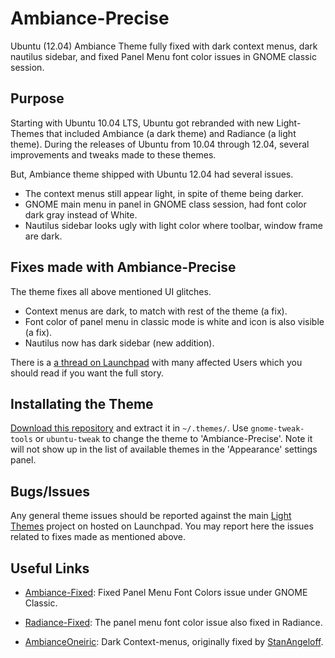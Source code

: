 Ambiance-Precise
================

Ubuntu (12.04) Ambiance Theme fully fixed with dark context menus, dark nautilus sidebar, and fixed Panel Menu font color issues in GNOME classic session.

Purpose
-------

Starting with Ubuntu 10.04 LTS, Ubuntu got rebranded with new Light-Themes that included Ambiance (a dark theme) and Radiance (a light theme).
During the releases of Ubuntu from 10.04 through 12.04, several improvements and tweaks made to these themes.

But, Ambiance theme shipped with Ubuntu 12.04 had several issues.

* The context menus still appear light, in spite of theme being darker.
* GNOME main menu in panel in GNOME class session, had font color dark gray instead of White.
* Nautilus sidebar looks ugly with light color where toolbar, window frame are dark.

Fixes made with Ambiance-Precise
--------------------------------

The theme fixes all above mentioned UI glitches.

* Context menus are dark, to match with rest of the theme (a fix).
* Font color of panel menu in classic mode is white and icon is also visible (a fix).
* Nautilus now has dark sidebar (new addition).
  

There is a [a thread on Launchpad][discussion] with many affected Users
which you should read if you want the full story.

  [discussion]: https://bugs.launchpad.net/ubuntu/+source/light-themes/+bug/925895

Installating the Theme
----------------------

[Download this repository][download] and extract it in `~/.themes/`. Use
`gnome-tweak-tools` or `ubuntu-tweak` to change the theme to 'Ambiance-Precise'.
Note it will not show up in the list of available themes in the 'Appearance'
settings panel.

  [download]: https://github.com/kushalpandya/Ambiance-Precise/zipball/master

Bugs/Issues
-----------

Any general theme issues should be reported against the main [Light Themes][master]
project on hosted on Launchpad. You may report here the issues related to fixes made as mentioned above.

  [master]: https://code.launchpad.net/~ubuntu-art-pkg/light-themes/trunk

Useful Links
-------------

* [Ambiance-Fixed][fixed]: Fixed Panel Menu Font Colors issue under GNOME Classic.
* [Radiance-Fixed][fixed]: The panel menu font color issue also fixed in Radiance.
* [AmbianceOneiric][fixed2]: Dark Context-menus, originally fixed by [StanAngeloff][userstanangeloff].

  [fixed]: https://code.launchpad.net/~jbicha/light-themes/fix-ambiance-in-gnome-panel/+merge/103001
  [fixed2]: https://github.com/StanAngeloff/AmbianceOneiric
  [userstanangeloff]: https://github.com/StanAngeloff
  
